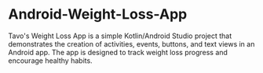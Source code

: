 # Android-Weight-Loss-App
Tavo's Weight Loss App is a simple Kotlin/Android Studio project that demonstrates the creation of activities, events, buttons, and text views in an Android app. The app is designed to track weight loss progress and encourage healthy habits.

